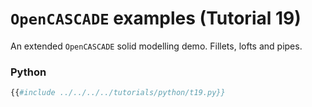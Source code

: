 # `OpenCASCADE` examples (Tutorial 19)

An extended `OpenCASCADE` solid modelling demo. Fillets, lofts and pipes.

### Python
```python
{{#include ../../../../tutorials/python/t19.py}}
```
